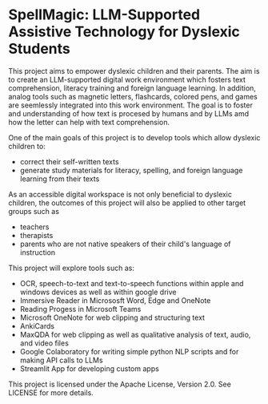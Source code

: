 # SpellMagic: LLM-Supported Assistive Technology for Dyslexic Students

This project aims to empower dyslexic children and their parents. The aim is to create an LLM-supported digital work environment which fosters text comprehension, literacy training and foreign language learning. In addition, analog tools such as magnetic letters, flashcards, colored pens, and games are seemlessly integrated into this work environment. The goal is to foster and understanding of how text is procesed by humans and by LLMs amd how the letter can help with text comprehension.

One of the main goals of this project is to develop tools which allow dyslexic children to:
* correct their self-written texts
* generate study materials for literacy, spelling, and foreign language learning from their texts

As an accessible digital workspace is not only beneficial to dyslexic children, the outcomes of this project will also be applied to other target groups such as 
- teachers
- therapists
- parents who are not native speakers of their child's language of instruction

This project will explore tools such as:
- OCR, speech-to-text and text-to-speech functions within apple and windows devices as well as within google drive 
- Immersive Reader in Micrososft Word, Edge and OneNote
- Reading Progess in Microsoft Teams
- Microsoft OneNote for web clipping and structuring text
- AnkiCards
- MaxQDA for web clipping as well as qualitative analysis of text, audio, and video files
- Google Colaboratory for writing simple python NLP scripts and for making API calls to LLMs 
- Streamlit App for developing custom apps

This project is licensed under the Apache License, Version 2.0. See LICENSE for more details.
